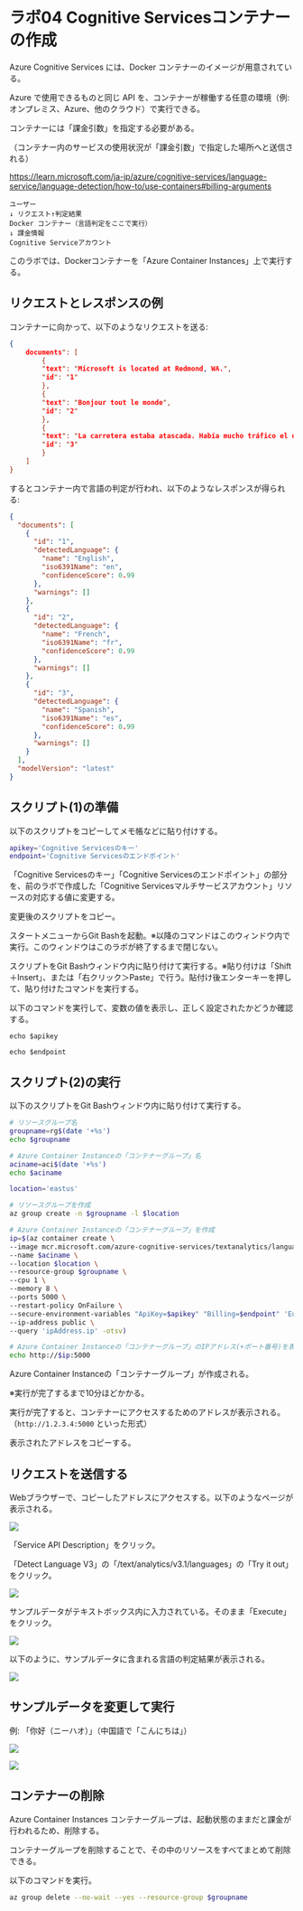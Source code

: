 # ラボ04 Cognitive Servicesコンテナーの作成

Azure Cognitive Services には、Docker コンテナーのイメージが用意されている。

Azure で使用できるものと同じ API を、コンテナーが稼働する任意の環境（例: オンプレミス、Azure、他のクラウド）で実行できる。

コンテナーには「課金引数」を指定する必要がある。

（コンテナー内のサービスの使用状況が「課金引数」で指定した場所へと送信される）

https://learn.microsoft.com/ja-jp/azure/cognitive-services/language-service/language-detection/how-to/use-containers#billing-arguments

```
ユーザー
↓ リクエスト↑判定結果
Docker コンテナー（言語判定をここで実行）
↓ 課金情報
Cognitive Serviceアカウント
```

このラボでは、Dockerコンテナーを「Azure Container Instances」上で実行する。

## リクエストとレスポンスの例

コンテナーに向かって、以下のようなリクエストを送る:

```json
{
    documents": [
        {
        "text": "Microsoft is located at Redmond, WA.",
        "id": "1"
        },
        {
        "text": "Bonjour tout le monde",
        "id": "2"
        },
        {
        "text": "La carretera estaba atascada. Había mucho tráfico el día de ayer.",
        "id": "3"
        }
    ]
}
```

するとコンテナー内で言語の判定が行われ、以下のようなレスポンスが得られる:

```json
{
  "documents": [
    {
      "id": "1",
      "detectedLanguage": {
        "name": "English",
        "iso6391Name": "en",
        "confidenceScore": 0.99
      },
      "warnings": []
    },
    {
      "id": "2",
      "detectedLanguage": {
        "name": "French",
        "iso6391Name": "fr",
        "confidenceScore": 0.99
      },
      "warnings": []
    },
    {
      "id": "3",
      "detectedLanguage": {
        "name": "Spanish",
        "iso6391Name": "es",
        "confidenceScore": 0.99
      },
      "warnings": []
    }
  ],
  "modelVersion": "latest"
}
```

## スクリプト(1)の準備

以下のスクリプトをコピーしてメモ帳などに貼り付けする。

```sh
apikey='Cognitive Servicesのキー'
endpoint='Cognitive Servicesのエンドポイント'
```

「Cognitive Servicesのキー」「Cognitive Servicesのエンドポイント」の部分を、前のラボで作成した「Cognitive Servicesマルチサービスアカウント」リソースの対応する値に変更する。

変更後のスクリプトをコピー。

スタートメニューからGit Bashを起動。※以降のコマンドはこのウィンドウ内で実行。このウィンドウはこのラボが終了するまで閉じない。

スクリプトをGit Bashウィンドウ内に貼り付けて実行する。※貼り付けは「Shift＋Insert」、または「右クリック＞Paste」で行う。貼付け後エンターキーを押して、貼り付けたコマンドを実行する。

以下のコマンドを実行して、変数の値を表示し、正しく設定されたかどうか確認する。

```
echo $apikey

echo $endpoint
```

## スクリプト(2)の実行

以下のスクリプトをGit Bashウィンドウ内に貼り付けて実行する。

```sh
# リソースグループ名
groupname=rg$(date '+%s')
echo $groupname

# Azure Container Instanceの「コンテナーグループ」名
aciname=aci$(date '+%s')
echo $aciname

location='eastus'

# リソースグループを作成
az group create -n $groupname -l $location

# Azure Container Instanceの「コンテナーグループ」を作成
ip=$(az container create \
--image mcr.microsoft.com/azure-cognitive-services/textanalytics/language:3.0.58166773-onprem-amd64 \
--name $aciname \
--location $location \
--resource-group $groupname \
--cpu 1 \
--memory 8 \
--ports 5000 \
--restart-policy OnFailure \
--secure-environment-variables "ApiKey=$apikey" "Billing=$endpoint" 'Eula=accept' \
--ip-address public \
--query 'ipAddress.ip' -otsv)

# Azure Container Instanceの「コンテナーグループ」のIPアドレス(+ポート番号)を表示
echo http://$ip:5000
```

Azure Container Instanceの「コンテナーグループ」が作成される。

※実行が完了するまで10分ほどかかる。

実行が完了すると、コンテナーにアクセスするためのアドレスが表示される。（`http://1.2.3.4:5000` といった形式）

表示されたアドレスをコピーする。

## リクエストを送信する

Webブラウザーで、コピーしたアドレスにアクセスする。以下のようなページが表示される。

![](images/ss-2023-04-04-04-17-04.png)

「Service API Description」をクリック。

「Detect Language V3」の「/text/analytics/v3.1/languages」の「Try it out」をクリック。

![](images/ss-2023-04-04-04-19-29.png)

サンプルデータがテキストボックス内に入力されている。そのまま「Execute」をクリック。

![](images/ss-2023-04-04-04-19-52.png)

以下のように、サンプルデータに含まれる言語の判定結果が表示される。

![](images/ss-2023-04-04-04-22-13.png)

## サンプルデータを変更して実行

例: 「你好（ニーハオ）」（中国語で「こんにちは」）

![](images/ss-2023-04-04-04-54-24.png)

![](images/ss-2023-04-04-04-54-44.png)

## コンテナーの削除

Azure Container Instances コンテナーグループは、起動状態のままだと課金が行われるため、削除する。

コンテナーグループを削除することで、その中のリソースをすべてまとめて削除できる。

以下のコマンドを実行。

```sh
az group delete --no-wait --yes --resource-group $groupname
```
